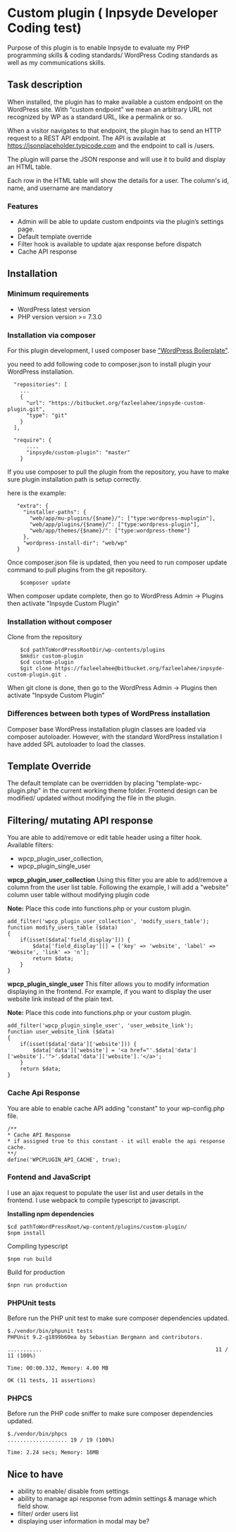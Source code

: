 # Custom plugin ( Inpsyde Developer Coding test)

Purpose of this plugin is to enable Inpsyde to evaluate my PHP programming skills & coding standards/ WordPress Coding standards as well as my communications skills.

## Task description

When installed, the plugin has to make available a custom endpoint on the WordPress site. With “custom endpoint” we mean an arbitrary URL not recognized by WP as a standard URL, like a permalink or so.

When a visitor navigates to that endpoint, the plugin has to send an HTTP request to a REST API endpoint. The API is available at https://jsonplaceholder.typicode.com and the endpoint to call is /users.

The plugin will parse the JSON response and will use it to build and display an HTML table.

Each row in the HTML table will show the details for a user. The column's id, name, and username are mandatory


### Features

* Admin will be able to update custom endpoints via the plugin’s settings page.
* Default template override
* Filter hook is available to update ajax response before dispatch
* Cache API response

## Installation

### Minimum requirements
* WordPress latest version
* PHP version version >= 7.3.0

### Installation via composer
For this plugin development, I used composer base ["WordPress Boilerplate"](https://roots.io/bedrock/).

you need to add following code to composer.json to install plugin your WordPress installation.
```
  "repositories": [
    ...
    {
      "url": "https://bitbucket.org/fazleelahee/inpsyde-custom-plugin.git",
      "type": "git"
    }
  ],

  "require": {
      ....
      "inpsyde/custom-plugin": "master"
    }
```

If you use composer to pull the plugin from the repository, you have to make sure plugin installation path is setup correctly.

here is the example:
```
   "extra": {
     "installer-paths": {
       "web/app/mu-plugins/{$name}/": ["type:wordpress-muplugin"],
       "web/app/plugins/{$name}/": ["type:wordpress-plugin"],
       "web/app/themes/{$name}/": ["type:wordpress-theme"]
     },
     "wordpress-install-dir": "web/wp"
   }
```

Once composer.json file is updated, then you need to run composer update command to pull plugins from the git repository.

```
    $composer update
```

When composer update complete, then go to WordPress Admin -> Plugins then activate "Inpsyde Custom Plugin"

### Installation without composer

Clone from the repository

```
    $cd pathToWordPressRootDir/wp-contents/plugins
    $mkdir custom-plugin
    $cd custom-plugin
    $git clone https://fazleelahee@bitbucket.org/fazleelahee/inpsyde-custom-plugin.git .
```

When git clone is done, then go to the WordPress Admin -> Plugins then activate "Inpsyde Custom Plugin"

### Differences between both types of WordPress installation
Composer base WordPress installation plugin classes are loaded via composer autoloader. However, with the standard WordPress installation I have added SPL autoloader to load the classes.

## Template Override

The default template can be overridden by placing "template-wpc-plugin.php" in the current working theme folder. Frontend design can be modified/ updated without modifying the file in the plugin.

## Filtering/ mutating API response

You are able to add/remove or edit table header using a filter hook.
Available filters:

* wpcp_plugin_user_collection,
* wpcp_plugin_single_user

**wpcp_plugin_user_collection**
Using this filter you are able to add/remove a column from the user list table. Following the example, I will add a "website" column user table without modifying plugin code

**Note:** Place this code into functions.php or your custom plugin.

```
add_filter('wpcp_plugin_user_collection', 'modify_users_table');
function modify_users_table ($data)
{
	if(isset($data['field_display'])) {
		$data['field_display'][] = ['key' => 'website', 'label' => 'Website', 'link' => 'n'];
		return $data;
	}
}
```

**wpcp_plugin_single_user**
This filter allows you to modify information displaying in the frontend. For example, if you want to display the user website link instead of the plain text.

**Note:** Place this code into functions.php or your custom plugin.

```
add_filter('wpcp_plugin_single_user', 'user_website_link');
function user_website_link ($data)
{
	if(isset($data['data']['website'])) {
		$data['data']['website'] = '<a href="'.$data['data']['website'].'">'.$data['data']['website'].'</a>';
	}
	return $data;
}
```

### Cache Api Response
You are able to enable cache API adding "constant" to your wp-config.php file.

```
/**
* Cache API Response
* if assigned true to this constant - it will enable the api response cache.
**/
define('WPCPLUGIN_API_CACHE', true);
```

### Fontend and JavaScript
I use an ajax request to populate the user list and user details in the frontend. I use webpack to compile typescript to javascript.

**Installing npm dependencies**

```
$cd pathToWordPressRoot/wp-content/plugins/custom-plugin/
$npm install
```

Compiling typescript

```
$npm run build

```

Build for production

```
$npn run production
```

### PHPUnit tests

Before run the PHP unit test to make sure composer dependencies updated.

```
$./vendor/bin/phpunit tests
PHPUnit 9.2-g1899b60ea by Sebastian Bergmann and contributors.

...........                                                       11 / 11 (100%)

Time: 00:00.332, Memory: 4.00 MB

OK (11 tests, 11 assertions)

```

### PHPCS

Before run the PHP code sniffer to make sure composer dependencies updated.

```
$./vendor/bin/phpcs
................... 19 / 19 (100%)

Time: 2.24 secs; Memory: 16MB
```

## Nice to have

* ability to enable/ disable from settings
* ability to manage api response from admin settings & manage which field show.
* filter/ order users list
* displaying user information in modal may be?



